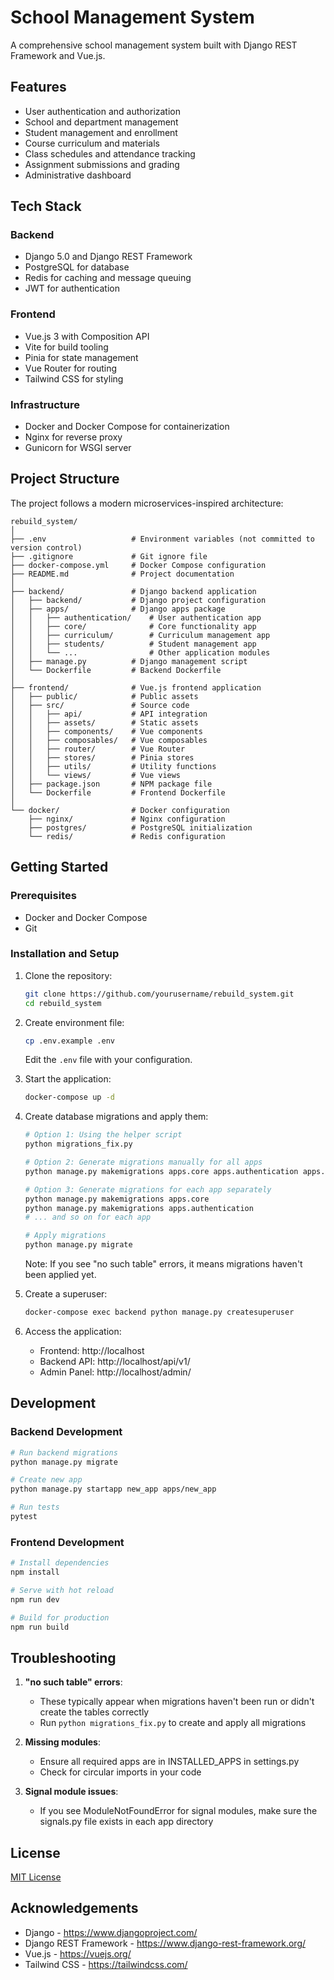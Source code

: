# School Management System

A comprehensive school management system built with Django REST Framework and Vue.js.

## Features

- User authentication and authorization
- School and department management
- Student management and enrollment
- Course curriculum and materials
- Class schedules and attendance tracking
- Assignment submissions and grading
- Administrative dashboard

## Tech Stack

### Backend
- Django 5.0 and Django REST Framework
- PostgreSQL for database
- Redis for caching and message queuing
- JWT for authentication

### Frontend
- Vue.js 3 with Composition API
- Vite for build tooling
- Pinia for state management
- Vue Router for routing
- Tailwind CSS for styling

### Infrastructure
- Docker and Docker Compose for containerization
- Nginx for reverse proxy
- Gunicorn for WSGI server

## Project Structure

The project follows a modern microservices-inspired architecture:

```
rebuild_system/
│
├── .env                   # Environment variables (not committed to version control)
├── .gitignore             # Git ignore file
├── docker-compose.yml     # Docker Compose configuration
├── README.md              # Project documentation
│
├── backend/               # Django backend application
│   ├── backend/           # Django project configuration
│   ├── apps/              # Django apps package
│   │   ├── authentication/    # User authentication app
│   │   ├── core/              # Core functionality app
│   │   ├── curriculum/        # Curriculum management app
│   │   ├── students/          # Student management app
│   │   └── ...                # Other application modules
│   ├── manage.py          # Django management script
│   └── Dockerfile         # Backend Dockerfile
│
├── frontend/              # Vue.js frontend application
│   ├── public/            # Public assets
│   ├── src/               # Source code
│   │   ├── api/           # API integration
│   │   ├── assets/        # Static assets
│   │   ├── components/    # Vue components
│   │   ├── composables/   # Vue composables
│   │   ├── router/        # Vue Router
│   │   ├── stores/        # Pinia stores
│   │   ├── utils/         # Utility functions
│   │   └── views/         # Vue views
│   ├── package.json       # NPM package file
│   └── Dockerfile         # Frontend Dockerfile
│
└── docker/                # Docker configuration
    ├── nginx/             # Nginx configuration
    ├── postgres/          # PostgreSQL initialization
    └── redis/             # Redis configuration
```

## Getting Started

### Prerequisites

- Docker and Docker Compose
- Git

### Installation and Setup

1. Clone the repository:
   ```bash
   git clone https://github.com/yourusername/rebuild_system.git
   cd rebuild_system
   ```

2. Create environment file:
   ```bash
   cp .env.example .env
   ```
   Edit the `.env` file with your configuration.

3. Start the application:
   ```bash
   docker-compose up -d
   ```

4. Create database migrations and apply them:
   ```bash
   # Option 1: Using the helper script
   python migrations_fix.py

   # Option 2: Generate migrations manually for all apps
   python manage.py makemigrations apps.core apps.authentication apps.curriculum apps.students apps.staff apps.facilities apps.finance apps.marketing apps.quality security audit

   # Option 3: Generate migrations for each app separately
   python manage.py makemigrations apps.core
   python manage.py makemigrations apps.authentication
   # ... and so on for each app

   # Apply migrations
   python manage.py migrate
   ```

   Note: If you see "no such table" errors, it means migrations haven't been applied yet.

5. Create a superuser:
   ```bash
   docker-compose exec backend python manage.py createsuperuser
   ```

6. Access the application:
   - Frontend: http://localhost
   - Backend API: http://localhost/api/v1/
   - Admin Panel: http://localhost/admin/

## Development

### Backend Development

```bash
# Run backend migrations
python manage.py migrate

# Create new app
python manage.py startapp new_app apps/new_app

# Run tests
pytest
```

### Frontend Development

```bash
# Install dependencies
npm install

# Serve with hot reload
npm run dev

# Build for production
npm run build
```

## Troubleshooting

1. **"no such table" errors**:
   - These typically appear when migrations haven't been run or didn't create the tables correctly
   - Run `python migrations_fix.py` to create and apply all migrations

2. **Missing modules**:
   - Ensure all required apps are in INSTALLED_APPS in settings.py
   - Check for circular imports in your code

3. **Signal module issues**:
   - If you see ModuleNotFoundError for signal modules, make sure the signals.py file exists in each app directory

## License

[MIT License](LICENSE)

## Acknowledgements

- Django - https://www.djangoproject.com/
- Django REST Framework - https://www.django-rest-framework.org/
- Vue.js - https://vuejs.org/
- Tailwind CSS - https://tailwindcss.com/